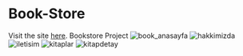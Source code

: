 # Book-Store 
Visit the site [here](https://book-store-vert-five.vercel.app/).
Bookstore Project
![book_anasayfa](https://github.com/omerfarukkpala/Book-Store/assets/101570820/8352d73b-c197-4766-823f-eb67387f1256)
![hakkimizda](https://github.com/omerfarukkpala/Book-Store/assets/101570820/43f28439-1719-40d8-9f37-141d16657ef9)
![iletisim](https://github.com/omerfarukkpala/Book-Store/assets/101570820/6f87f366-6b49-4a5a-96c5-cb1b2263023d)
![kitaplar](https://github.com/omerfarukkpala/Book-Store/assets/101570820/76a39fcd-34b8-4854-a937-1940553b8ea1)
![kitapdetay](https://github.com/omerfarukkpala/Book-Store/assets/101570820/077468c8-ae60-4438-8a25-2e51d8c6c554)
